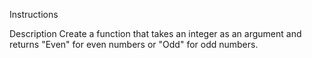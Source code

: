 Instructions

Description
Create a function that takes an integer as an argument and returns "Even" for even numbers or "Odd" for odd numbers.
